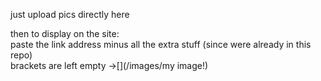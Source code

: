 just upload pics directly here

then to display on the site:
<br> paste the link address minus all the extra stuff (since were already in this repo)
<br> brackets are left empty ->[](/images/my image!)
